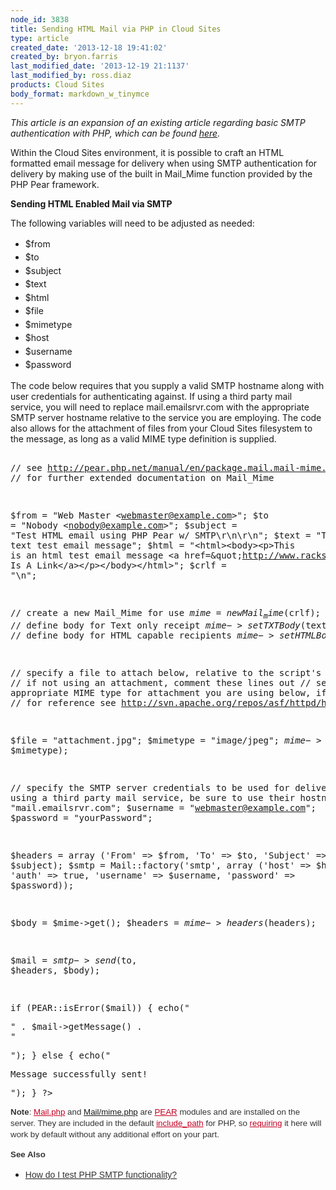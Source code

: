 ```yaml
---
node_id: 3838
title: Sending HTML Mail via PHP in Cloud Sites
type: article
created_date: '2013-12-18 19:41:02'
created_by: bryon.farris
last_modified_date: '2013-12-19 21:1137'
last_modified_by: ross.diaz
products: Cloud Sites
body_format: markdown_w_tinymce
---
```


<p><em>This article is an expansion of an existing article regarding basic SMTP authentication with PHP, which can be found <a href="http://www.rackspace.com/knowledge_center/article/how-do-i-test-php-smtp-functionality" target="_blank">here</a>.&nbsp;</em></p><p>Within the Cloud Sites environment, it is possible to craft an HTML formatted email message for delivery when using SMTP authentication for delivery by making use of the built in Mail_Mime function provided by the PHP Pear framework.</p><p><strong>Sending HTML Enabled Mail via SMTP</strong></p><p>The following variables will need to be adjusted as needed:</p><ul><li><span style="line-height: 1.538em;" data-mce-mark="1">$from</span></li><li><span style="line-height: 1.538em;" data-mce-mark="1">$to</span></li><li><span style="line-height: 1.538em;" data-mce-mark="1">$subject</span></li><li><span style="line-height: 1.538em;" data-mce-mark="1">$text</span></li><li><span style="line-height: 1.538em;" data-mce-mark="1">$html</span></li><li><span style="line-height: 1.538em;" data-mce-mark="1">$file</span></li><li><span style="line-height: 1.538em;" data-mce-mark="1">$mimetype</span></li><li><span style="line-height: 1.538em;" data-mce-mark="1">$host</span></li><li><span style="line-height: 1.538em;" data-mce-mark="1">$username</span></li><li><span style="line-height: 1.538em;" data-mce-mark="1">$password</span></li></ul><p>The code below requires that you supply a valid SMTP hostname along with user credentials for authenticating against. If using a third party mail service, you will need to replace mail.emailsrvr.com with the appropriate SMTP server hostname relative to the service you are employing. The code also allows for the attachment of files from your Cloud Sites filesystem to the message, as long as a valid MIME type definition is supplied.&nbsp;</p>
<pre id="pre-0"><div class="syntax"><a id="highlighter-0"></a></div>
<?php
 require_once "Mail.php";
 require_once "Mail/mime.php";
 
 // see http://pear.php.net/manual/en/package.mail.mail-mime.php
 // for further extended documentation on Mail_Mime

 $from = "Web Master &lt;webmaster@example.com&gt;";
 $to = "Nobody &lt;nobody@example.com&gt;";
 $subject = "Test HTML email using PHP Pear w/ SMTP\r\n\r\n";
 $text = "This is a text test email message";
 $html = "&lt;html&gt;&lt;body&gt;&lt;p&gt;This is an html test email message
 &lt;a href=\&quot;http://www.rackspace.com\&quot;&gt;This Is A Link&lt;/a&gt;&lt;/p&gt;&lt;/body&gt;&lt;/html&gt;";
 $crlf = "\n";

 // create a new Mail_Mime for use
 $mime = new Mail_mime($crlf); 
 // define body for Text only receipt
 $mime->setTXTBody($text); 
 // define body for HTML capable recipients
 $mime->setHTMLBody($html);
 
 // specify a file to attach below, relative to the script's location
 // if not using an attachment, comment these lines out
 // set appropriate MIME type for attachment you are using below, if applicable
 // for reference see http://svn.apache.org/repos/asf/httpd/httpd/trunk/docs/conf/mime.types

 $file = "attachment.jpg";
 $mimetype = "image/jpeg";
 $mime->addAttachment($file, $mimetype); 

 // specify the SMTP server credentials to be used for delivery
 // if using a third party mail service, be sure to use their hostname
 $host = "mail.emailsrvr.com";
 $username = "webmaster@example.com";
 $password = "yourPassword";
 
 $headers = array ('From' => $from,
  'To' => $to,
  'Subject' => $subject);
 $smtp = Mail::factory('smtp',
  array ('host' => $host,
    'auth' => true,
    'username' => $username,
    'password' => $password));

 
 $body = $mime->get();
 $headers = $mime->headers($headers); 
 
 $mail = $smtp->send($to, $headers, $body);
 
 if (PEAR::isError($mail)) {
  echo("<p>" . $mail->getMessage() . "</p>");
} else {
  echo("<p>Message successfully sent!</p>");
}
?>
</pre><p><strong style="color: #333333; font-family: arial; font-size: 13.333333969116211px; line-height: 18.19444465637207px;">Note</strong><span style="color: #333333; font-family: arial; font-size: 13.333333969116211px; line-height: 18.19444465637207px;">:&nbsp;</span><a class="external text" style="color: #c40022; font-family: arial; font-size: 13.333333969116211px; line-height: 18.19444465637207px;" title="http://pear.php.net/package/Mail" href="http://pear.php.net/package/Mail" rel="nofollow">Mail.php</a><span style="color: #333333; font-family: arial; font-size: 13.333333969116211px; line-height: 18.19444465637207px;">&nbsp;and <a href="http://pear.php.net/package/Mail_Mime/" target="_blank">Mail/mime.php</a> are&nbsp;</span><a class="external text" style="color: #c40022; font-family: arial; font-size: 13.333333969116211px; line-height: 18.19444465637207px;" title="http://pear.php.net/" href="http://pear.php.net/" rel="nofollow">PEAR</a><span style="color: #333333; font-family: arial; font-size: 13.333333969116211px; line-height: 18.19444465637207px;">&nbsp;modules and are installed on the server. They are included in the default&nbsp;</span><a class="external text" style="color: #c40022; font-family: arial; font-size: 13.333333969116211px; line-height: 18.19444465637207px;" title="http://www.php.net/manual/en/ini.core.php#ini.include-path" href="http://www.php.net/manual/en/ini.core.php" rel="nofollow">include_path</a><span style="color: #333333; font-family: arial; font-size: 13.333333969116211px; line-height: 18.19444465637207px;">&nbsp;for PHP, so&nbsp;</span><a class="external text" style="color: #c40022; font-family: arial; font-size: 13.333333969116211px; line-height: 18.19444465637207px;" title="http://php.net/manual/en/function.require.php" href="http://php.net/manual/en/function.require.php" rel="nofollow">requiring</a><span style="color: #333333; font-family: arial; font-size: 13.333333969116211px; line-height: 18.19444465637207px;">&nbsp;it here will work by default without any additional effort on your part.</span></p><p><strong><span style="color: #333333; font-family: arial; font-size: 13.333333969116211px; line-height: 18.19444465637207px;">See Also</span></strong></p><ul><li><a href="http://www.rackspace.com/knowledge_center/article/how-do-i-test-php-smtp-functionality" target="_blank"><span style="color: #333333; font-family: arial;"><span style="line-height: 18.1875px;">How do I test PHP SMTP functionality?</span></span></a></li></ul>
